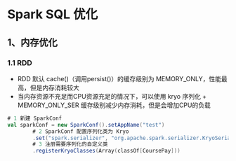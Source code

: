 # Spark SQL 优化

## 1、内存优化

### 1.1 RDD

* RDD 默认 cache()（调用persist()）的缓存级别为 MEMORY_ONLY，性能最高，但是内存消耗较大
* 当内存资源不充足而CPU资源充足的情况下，可以使用 kryo 序列化 + MEMORY_ONLY_SER 缓存级别减少内存消耗，但是会增加CPU的负载

```scala
# 1 新建 SparkConf
val sparkConf = new SparkConf().setAppName("test")
        # 2 SparkConf 配置序列化类为 Kryo
        .set("spark.serializer", "org.apache.spark.serializer.KryoSerializer")
        # 3 注册需要序列化的自定义类
        .registerKryoClasses(Array(classOf[CoursePay]))
```
